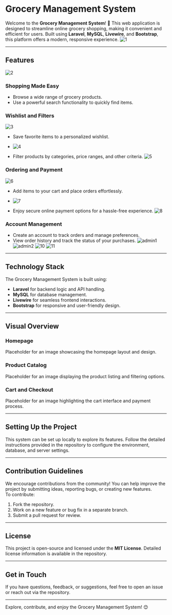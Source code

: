 # Grocery Management System

Welcome to the **Grocery Management System**! 🎉 This web application is designed to streamline online grocery shopping, making it convenient and efficient for users. Built using **Laravel**, **MySQL**, **Livewire**, and **Bootstrap**, this platform offers a modern, responsive experience.
![1](https://github.com/user-attachments/assets/6a4e4d2e-26c6-4a50-8c7f-8d5ce52adb3e)

---

## Features
![2](https://github.com/user-attachments/assets/db6edc80-a413-4172-a477-2821953585e3)

### Shopping Made Easy  
- Browse a wide range of grocery products.  
- Use a powerful search functionality to quickly find items.  

### Wishlist and Filters  
![3](https://github.com/user-attachments/assets/62f47908-f848-4248-a35e-bac58e399bf4)

- Save favorite items to a personalized wishlist.
- ![4](https://github.com/user-attachments/assets/0117890a-e924-4aee-b3f2-c0de9e241fe0)
 
- Filter products by categories, price ranges, and other criteria.
![5](https://github.com/user-attachments/assets/2d016804-9f1c-4a5b-86a6-2f9d68056540)

### Ordering and Payment  
![6](https://github.com/user-attachments/assets/7f503fc0-8b11-4b42-9200-5d7c3a62f873)

- Add items to your cart and place orders effortlessly.
- ![7](https://github.com/user-attachments/assets/89689f3a-4cbc-4a2c-87b2-a1277c9332d2)
  
- Enjoy secure online payment options for a hassle-free experience.
![8](https://github.com/user-attachments/assets/433af633-3d4f-47e8-bc10-64a5589400f5)

### Account Management  
- Create an account to track orders and manage preferences.  
- View order history and track the status of your purchases.
![admin1](https://github.com/user-attachments/assets/cff2534c-60d8-46e2-8a88-52c218b1e130)
![admin2](https://github.com/user-attachments/assets/4277e051-caf8-4a2c-8a79-3aabf15c529e)
![10](https://github.com/user-attachments/assets/ddb969f2-2a0a-4f1b-8fee-3819903e4c62)
![11](https://github.com/user-attachments/assets/268d7afc-33c8-4c34-956d-64b3aa04a480)


---

## Technology Stack

The Grocery Management System is built using:  
- **Laravel** for backend logic and API handling.  
- **MySQL** for database management.  
- **Livewire** for seamless frontend interactions.  
- **Bootstrap** for responsive and user-friendly design.

---

## Visual Overview

### Homepage  
Placeholder for an image showcasing the homepage layout and design.

### Product Catalog  
Placeholder for an image displaying the product listing and filtering options.

### Cart and Checkout  
Placeholder for an image highlighting the cart interface and payment process.

---

## Setting Up the Project

This system can be set up locally to explore its features. Follow the detailed instructions provided in the repository to configure the environment, database, and server settings.

---

## Contribution Guidelines

We encourage contributions from the community! You can help improve the project by submitting ideas, reporting bugs, or creating new features.  
To contribute:  
1. Fork the repository.  
2. Work on a new feature or bug fix in a separate branch.  
3. Submit a pull request for review.  

---

## License

This project is open-source and licensed under the **MIT License**. Detailed license information is available in the repository.

---

## Get in Touch

If you have questions, feedback, or suggestions, feel free to open an issue or reach out via the repository.  

---

Explore, contribute, and enjoy the Grocery Management System! 😊
